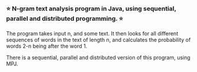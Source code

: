 <h3>⭐️ N-gram text analysis program in Java, using sequential, parallel and distributed programming. ⭐️</h3>
<p> The program takes input n, and some text. It then looks for all different sequences of words in the text of length n, and calculates the probability of words 2-n being after the word 1.</p>
<p> There is a sequential, parallel and distributed version of this program, using MPJ. </p>

